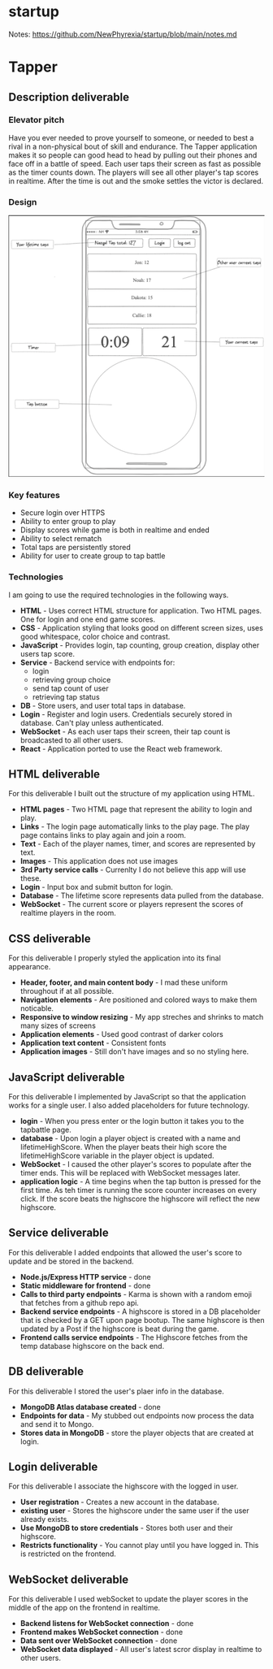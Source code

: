 # startup

Notes: https://github.com/NewPhyrexia/startup/blob/main/notes.md

# Tapper

## Description deliverable

### Elevator pitch

Have you ever needed to prove yourself to someone, or needed to best a rival in a non-physical bout of skill and endurance. The Tapper application makes it so people can good head to head by pulling out their phones and face off in a battle of speed. Each user taps their screen as fast as possible as the timer counts down. The players will see all other player's tap scores in realtime. After the time is out and the smoke settles the victor is declared.  

### Design

![Mock](TapperMock.png)

### Key features

- Secure login over HTTPS
- Ability to enter group to play
- Display scores while game is both in realtime and ended
- Ability to select rematch
- Total taps are persistently stored
- Ability for user to create group to tap battle

### Technologies

I am going to use the required technologies in the following ways.

- **HTML** - Uses correct HTML structure for application. Two HTML pages. One for login and one end game scores.
- **CSS** - Application styling that looks good on different screen sizes, uses good whitespace, color choice and contrast.
- **JavaScript** - Provides login, tap counting, group creation, display other users tap score.
- **Service** - Backend service with endpoints for:
  - login
  - retrieving group choice
  - send tap count of user
  - retrieving tap status
- **DB** - Store users, and user total taps in database.
- **Login** - Register and login users. Credentials securely stored in database. Can't play unless authenticated.
- **WebSocket** - As each user taps their screen, their tap count is broadcasted to all other users.
- **React** - Application ported to use the React web framework.
## HTML deliverable

For this deliverable I built out the structure of my application using HTML.

- **HTML pages** - Two HTML page that represent the ability to login and play.
- **Links** - The login page automatically links to the play page. The play page contains links to play again and join a room.
- **Text** - Each of the player names, timer, and scores are represented by text.
- **Images** - This application does not use images
- **3rd Party service calls** - Currenlty I do not believe this app will use these.
- **Login** - Input box and submit button for login.
- **Database** - The lifetime score represents data pulled from the database.
- **WebSocket** - The current score or players represent the scores of realtime players in the room.

## CSS deliverable

For this deliverable I properly styled the application into its final appearance.

- **Header, footer, and main content body** - I mad these uniform throughout if at all possible.
- **Navigation elements** - Are positioned and colored ways to make them noticable.
- **Responsive to window resizing** - My app streches and shrinks to match many sizes of screens
- **Application elements** - Used good contrast of darker colors
- **Application text content** - Consistent fonts
- **Application images** - Still don't have images and so no styling here.

## JavaScript deliverable

For this deliverable I implemented by JavaScript so that the application works for a single user. I also added placeholders for future technology.

- **login** - When you press enter or the login button it takes you to the tapbattle page.
- **database** - Upon login a player object is created with a name and lifetimeHighScore. When the player beats their high score the lifetimeHighScore variable in the player object is updated.
- **WebSocket** - I caused the other player's scores to populate after the timer ends. This will be replaced with WebSocket messages later.
- **application logic** - A time begins when the tap button is pressed for the first time. As teh timer is running the score counter increases on every click. If the score beats the highscore the highscore will reflect the new highscore.

## Service deliverable

For this deliverable I added endpoints that allowed the user's score to update and be stored in the backend.

- **Node.js/Express HTTP service** - done
- **Static middleware for frontend** - done
- **Calls to third party endpoints** - Karma is shown with a random emoji that fetches from a github repo api.
- **Backend service endpoints** - A highscore is stored in a DB placeholder that is checked by a GET upon page bootup. The same highscore is then updated by a Post if the highscore is beat during the game.
- **Frontend calls service endpoints** - The Highscore fetches from the temp database highscore on the back end.

## DB deliverable

For this deliverable I stored the user's plaer info in the database.

- **MongoDB Atlas database created** - done
- **Endpoints for data** - My stubbed out endpoints now process the data and send it to Mongo.
- **Stores data in MongoDB** - store the player objects that are created at login.

## Login deliverable

For this deliverable I associate the highscore with the logged in user.

- **User registration** - Creates a new account in the database.
- **existing user** - Stores the highscore under the same user if the user already exists.
- **Use MongoDB to store credentials** - Stores both user and their highscore.
- **Restricts functionality** - You cannot play until you have logged in. This is restricted on the frontend.

## WebSocket deliverable

For this deliverable I used webSocket to update the player scores in the middle of the app on the frontend in realtime.

- **Backend listens for WebSocket connection** - done
- **Frontend makes WebSocket connection** - done
- **Data sent over WebSocket connection** - done
- **WebSocket data displayed** - All user's latest scror display in realtime to other users.
